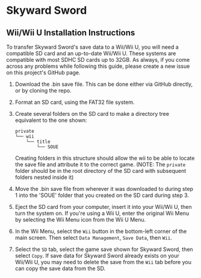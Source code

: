 # Skyward Sword

## Wii/Wii U Installation Instructions

To transfer Skyward Sword's save data to a Wii/Wii U, you will need a compatible SD card and an up-to-date Wii/Wii U. These systems are compatible with most SDHC SD cards up to 32GB. As always, if you come across any problems while following this guide, please create a new issue on this project's GitHub page.

1. Download the .bin save file. This can be done either via GitHub directly, or by cloning the repo.
2. Format an SD card, using the FAT32 file system.
3. Create several folders on the SD card to make a directory tree equivalent to the one shown:

    ```
    private
    └── wii
        └── title
            └── SOUE
    ```

    Creating folders in this structure should allow the wii to be able to locate the save file and attribute it to the correct game. (NOTE: The `private` folder should be in the root directory of the SD card with subsequent folders nested inside it)

4. Move the .bin save file from wherever it was downloaded to during step 1 into the 'SOUE' folder that you created on the SD card during step 3.
5. Eject the SD card from your computer, insert it into your Wii/Wii U, then turn the system on. If you're using a Wii U, enter the  original Wii Menu by selecting the Wii Menu icon from the Wii U Menu.
6. In the Wii Menu, select the `Wii` button in the bottom-left corner of the main screen. Then select `Data Management`, `Save Data`, then `Wii`.
7. Select the `SD` tab, select the game save shown for Skyward Sword, then select `Copy`. If save data for Skyward Sword already exists on your Wii/Wii U, you may need to delete the save from the `Wii` tab before you can copy the save data from the SD.

